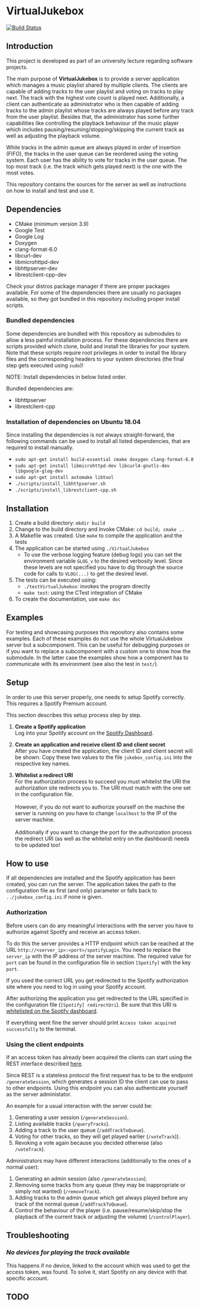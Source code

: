 # VirtualJukebox

[![Build Status][1]][2]

## Introduction

This project is developed as part of an university lecture regarding software projects.

The main purpose of __VirtualJukebox__ is to provide a server application which manages a music playlist shared by
multiple clients. The clients are capable of adding tracks to the user playlist and voting on tracks to play next. The track
with the highest vote count is played next.
Additionally, a client can authenticate as administrator who is then capable of adding tracks to the admin playlist
whose tracks are always played before any track from the user playlist. Besides that, the administrator has some further
capabilities like controlling the playback behaviour of the music player which includes
pausing/resuming/stopping/skipping the current track as well as adjusting the playback volume.

While tracks in the admin queue are always played in order of insertion (FIFO), the tracks in the user queue can be reordered using the voting system. Each user has the ability to vote for tracks in the user queue. The top most track (i.e. the track which gets played next) is the one with the most votes.

This repository contains the sources for the server as well as instructions on how to install and test and use it.

## Dependencies

- CMake (minimum version 3.9)
- Google Test
- Google Log
- Doxygen
- clang-format-6.0
- libcurl-dev
- libmicrohttpd-dev
- libhttpserver-dev
- librestclient-cpp-dev

Check your distros package manager if there are proper packages available. For some of the dependencies there are
usually no packages available, so they got bundled in this repository including proper install scripts.

### Bundled dependencies

Some dependencies are bundled with this repository as submodules to allow a less painful installation process.
For these dependencies there are scripts provided which clone, build and install the libraries for your system.
Note that these scripts require root privileges in order to install the library files and the corresponding headers
to your system directories (the final step gets executed using `sudo`)!

NOTE: Install dependencies in below listed order.

Bundled dependencies are:

- libhttpserver
- librestclient-cpp

### Installation of dependencies on Ubuntu 18.04

Since installing the dependencies is not always straight-forward, the following commands can be used to install all
listed dependencies, that are required to install manually.

- `sudo apt-get install build-essential cmake doxygen clang-format-6.0`
- `sudo apt-get install libmicrohttpd-dev libcurl4-gnutls-dev libgoogle-glog-dev`
- `sudo apt-get install automake libtool`
- `./scripts/install_libhttpserver.sh`
- `./scripts/install_librestclient-cpp.sh`

## Installation

1. Create a build directory: `mkdir build`
2. Change to the build directory and invoke CMake: `cd build; cmake ..`
3. A Makefile was created. Use `make` to compile the application and the tests
4. The application can be started using `./VirtualJukebox`
    - To use the verbose logging feature (debug logs) you can set the environment variable `GLOG_v` to the desired verbosity level. Since these levels are not specified you have to dig through the source code for calls to `VLOG(...)` to get the desired level.
5. The tests can be executed using:
    - `./testVirtualJukebox`: invokes the program directly
    - `make test`: using the CTest integration of CMake
6. To create the documentation, use `make doc`

## Examples

For testing and showcasing purposes this repository also contains some examples. Each of these examples do not use
the whole VirtualJukebox server but a subcomponent. This can be useful for debugging purposes or if you want to replace
a subcomponent with a custom one to show how the submodule. In the latter case the examples show how a component has to
communicate with its environment (see also the test in `test/`).

## Setup

In order to use this server properly, one needs to setup Spotify correctly. This requires a Spotify Premium account.

This section describes this setup process step by step.

1. **Create a Spotify application**\
Log into your Spotify account on the [Spotify Dashboard](https://developer.spotify.com/dashboard/login).

2. **Create an application and receive client ID and client secret**\
After you have created the application, the client ID and client secret will be shown. Copy these two values to the file `jukebox_config.ini` into the respective key names.

3. **Whitelist a redirect URI**\
For the authorization process to succeed you must whitelist the URI the authorization site redirects you to. The URI must match with the one set in the configuration file.\
\
However, if you do not want to authorize yourself on the machine the server is running on you have to change `localhost` to the IP of the server machine.\
\
Additionally if you want to change the port for the authorization process the redirect URI (as well as the whitelist entry on the dashboard) needs to be updated too!

## How to use

If all dependencies are installed and the Spotify application has been created, you can run the server. The application takes the path to the configuration file as first (and only) parameter or falls back to `../jukebox_config.ini` if none is given.

### Authorization

Before users can do any meaningful interactions with the server you have to authorize against Spotify and receive an access token.

To do this the server provides a HTTP endpoint which can be reached at the URL `http://<server_ip>:<port>/spotifyLogin`. You need to replace the `server_ip` with the IP address of the server machine. The required value for `port` can be found in the configuration file in section `[Spotify]` with the key `port`.

If you used the correct URL you get redirected to the Spotify authorization site where you need to log in using your Spotify account.

After authorizing the application you get redirected to the URL specified in the configuration file (`[Spotify] redirectUri`). Be sure that this URI is [whitelisted on the Spotify dashboard](#spotify).

If everything went fine the server should print `Access token acquired successfully` to the terminal.

### Using the client endpoints

If an access token has already been acquired the clients can start using the REST interface described [here](./docs/html/rest_interface.html).

Since REST is a stateless protocol the first request has to be to the endpoint `/generateSession`, which generates a session ID the client can use to pass to other endpoints. Using this endpoint you can also authenticate yourself as the server administator.

An example for a usual interaction with the server could be:

1. Generating a user session (`/generateSession`).
2. Listing available tracks (`/queryTracks`).
3. Adding a track to the user queue (`/addTrackToQueue`).
4. Voting for other tracks, so they will get played earlier (`/voteTrack`)).
5. Revoking a vote again because you decided otherwise (also `/voteTrack`).

Administrators may have different interactions (additionally to the ones of a normal user):

1. Generating an admin session (also `/generateSession`).
2. Removing some tracks from any queue (they may be inappropriate or simply not wanted) (`/removeTrack`).
3. Adding tracks to the admin queue which get always played before any track of the normal queue (`/addTrackToQueue`).
4. Control the behaviour of the player (i.e. pause/resume/skip/stop the playback of the current track or adjusting the volume) (`/controlPlayer`).

## Troubleshooting

### _No devices for playing the track available_

This happens if no device, linked to the account which was used to get the access token, was found.
To solve it, start Spotify on any device with that specific account.

## TODO

[1]: https://img.shields.io/travis/com/skaupper/virtualjukebox/master?label=Travis%20Build%20Status&logo=travis
[2]: https://travis-ci.com/skaupper/VirtualJukebox
